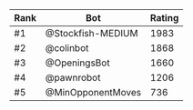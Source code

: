 Rank|Bot|Rating
---|---|---
#1|@Stockfish-MEDIUM|1983
#2|@colinbot|1868
#3|@OpeningsBot|1660
#4|@pawnrobot|1206
#5|@MinOpponentMoves|736
